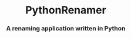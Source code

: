 <h1 align="center">PythonRenamer</h1>
<h3 align="center">A renaming application written in Python</h3>
